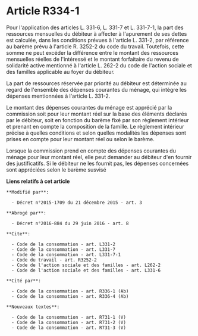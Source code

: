 # Article R334-1

Pour l'application des articles L. 331-6, L. 331-7 et L. 331-7-1, la part des ressources mensuelles du débiteur à affecter à
l'apurement de ses dettes est calculée, dans les conditions prévues à l'article L. 331-2, par référence au barème prévu à
l'article R. 3252-2 du code du travail. Toutefois, cette somme ne peut excéder la différence entre le montant des ressources
mensuelles réelles de l'intéressé et le montant forfaitaire du revenu de solidarité active mentionné à l'article L. 262-2 du
code de l'action sociale et des familles applicable au foyer du débiteur. 

La part de ressources réservée par priorité au débiteur est déterminée au regard de l'ensemble des dépenses courantes du
ménage, qui intègre les dépenses mentionnées à l'article L. 331-2. 

Le montant des dépenses courantes du ménage est apprécié par la commission soit pour leur montant réel sur la base des
éléments déclarés par le débiteur, soit en fonction du barème fixé par son règlement intérieur et prenant en compte la
composition de la famille. Le règlement intérieur précise à quelles conditions et selon quelles modalités les dépenses sont
prises en compte pour leur montant réel ou selon le barème. 

Lorsque la commission prend en compte des dépenses courantes du ménage pour leur montant réel, elle peut demander au débiteur
d'en fournir des justificatifs. Si le débiteur ne les fournit pas, les dépenses concernées sont appréciées selon le barème
susvisé

**Liens relatifs à cet article**

	**Modifié par**:

	  - Décret n°2015-1709 du 21 décembre 2015 - art. 3

	**Abrogé par**:

	  - Décret n°2016-884 du 29 juin 2016 - art. 8

	**Cite**:

	  - Code de la consommation - art. L331-2
	  - Code de la consommation - art. L331-7
	  - Code de la consommation - art. L331-7-1
	  - Code du travail - art. R3252-2
	  - Code de l'action sociale et des familles - art. L262-2
	  - Code de l'action sociale et des familles - art. L331-6

	**Cité par**:

	  - Code de la consommation - art. R336-1 (Ab)
	  - Code de la consommation - art. R336-4 (Ab)

	**Nouveaux textes**:

	  - Code de la consommation - art. R731-1 (V)
	  - Code de la consommation - art. R731-2 (V)
	  - Code de la consommation - art. R731-3 (V)
